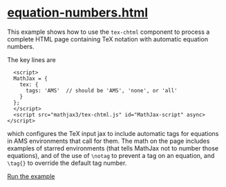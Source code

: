 # [equation-numbers.html](https://mathjax.github.io/MathJax-demos-web/equation-numbers.html)

This example shows how to use the `tex-chtml` component to process a complete HTML page containing TeX notation with automatic equation numbers.

The key lines are

```
  <script>
  MathJax = {
    tex: {
      tags: 'AMS'  // should be 'AMS', 'none', or 'all'
    }
  };
  </script>
  <script src="mathjax3/tex-chtml.js" id="MathJax-script" async></script>
```

which configures the TeX input jax to include automatic tags for equations in AMS environments that call for them.  The math on the page includes examples of starred environments (that tells MathJax not to number those equations), and of the use of `\notag` to prevent a tag on an equation, and `\tag{}` to override the default tag number.

[Run the example](https://mathjax.github.io/MathJax-demos-web/equation-numbers.html)
